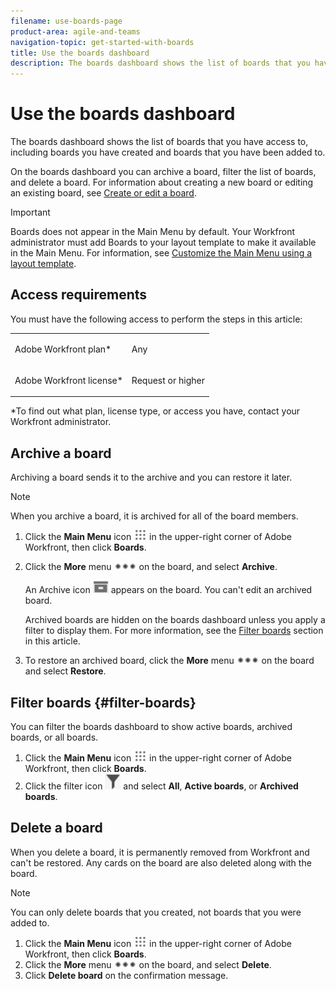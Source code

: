 ```yaml
---
filename: use-boards-page
product-area: agile-and-teams
navigation-topic: get-started-with-boards
title: Use the boards dashboard
description: The boards dashboard shows the list of boards that you have access to, including boards you have created and boards that you have been added to.
---
```


# Use the boards dashboard

The boards dashboard shows the list of boards that you have access to, including boards you have created and boards that you have been added to.

On the boards dashboard you can archive a board, filter the list of boards, and delete a board. For information about creating a new board or editing an existing board, see [Create or edit a board](../../agile/get-started-with-boards/create-edit-board.md).

>[!IMPORTANT]
>
>Boards does not appear in the Main Menu by default. Your Workfront administrator must add Boards to your layout template to make it available in the Main Menu. For information, see [Customize the Main Menu using a layout template](../../administration-and-setup/customize-workfront/use-layout-templates/customize-main-menu.md).

## Access requirements

You must have the following access to perform the steps in this article:

<table> 
 <col> 
 <col> 
 <tbody> 
  <tr> 
   <td role="rowheader">Adobe Workfront plan*</td> 
   <td> <p>Any</p> </td> 
  </tr> 
  <tr> 
   <td role="rowheader">Adobe Workfront license*</td> 
   <td> <p>Request or higher</p> </td> 
  </tr> 
 </tbody> 
</table>

&#42;To find out what plan, license type, or access you have, contact your Workfront administrator.

## Archive a board

Archiving a board sends it to the archive and you can restore it later.

>[!NOTE]
>
>When you archive a board, it is archived for all of the board members.

1. Click the **Main Menu** icon ![](assets/main-menu-icon.png) in the upper-right corner of Adobe Workfront, then click **Boards**.
1. Click the **More** menu ![More menu](assets/more-icon-spectrum.png) on the board, and select **Archive**.

   An Archive icon ![Archive](assets/archive-icon-spectrum-25x20.png) appears on the board. You can't edit an archived board.

   Archived boards are hidden on the boards dashboard unless you apply a filter to display them. For more information, see the [Filter boards](#filter-boards) section in this article.

1. To restore an archived board, click the **More** menu ![More menu icon](assets/more-icon-spectrum.png) on the board and select **Restore**.

## Filter boards {#filter-boards}

You can filter the boards dashboard to show active boards, archived boards, or all boards.

1. Click the **Main Menu** icon ![](assets/main-menu-icon.png) in the upper-right corner of Adobe Workfront, then click **Boards**.
1. Click the filter icon ![Filter](assets/filter-icon-spectrum-25x25.png) and select **All**, **Active boards**, or **Archived boards**.

## Delete a board

When you delete a board, it is permanently removed from Workfront and can't be restored. Any cards on the board are also deleted along with the board.

>[!NOTE]
>
>You can only delete boards that you created, not boards that you were added to.

1. Click the **Main Menu** icon ![](assets/main-menu-icon.png) in the upper-right corner of Adobe Workfront, then click **Boards**.
1. Click the **More** menu ![More menu](assets/more-icon-spectrum.png) on the board, and select **Delete**.
1. Click **Delete board** on the confirmation message.

